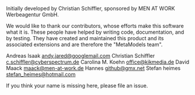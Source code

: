 Initially developed by Christian Schiffler, sponsored by MEN AT WORK Werbeagentur GmbH.

We would like to thank our contributors, whose efforts make this software what it is.
These people have helped by writing code, documentation, and by testing.
They have created and maintained this product and its associated extensions and are therefore the "MetaModels team".

Andreas Isaak <andy.jared@googlemail.com>
Christian Schiffler <c.schiffler@cyberspectrum.de>
Carolina M. Koehn <office@kikmedia.de>
David Maack <maack@men-at-work.de>
Hannes <github@gmx.net>
Stefan heimes stefan_heimes@hotmail.com

If you think your name is missing here, please file an issue.